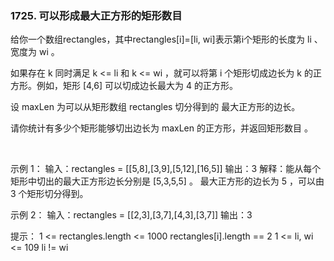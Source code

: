 ### 1725. 可以形成最大正方形的矩形数目

给你一个数组rectangles，其中rectangles[i]=[li, wi]表示第i个矩形的长度为 li 、宽度为 wi 。

如果存在 k 同时满足 k <= li 和 k <= wi ，就可以将第 i 个矩形切成边长为 k 的正方形。例如，矩形 [4,6] 可以切成边长最大为 4 的正方形。

设 maxLen 为可以从矩形数组 rectangles 切分得到的 最大正方形的边长。

请你统计有多少个矩形能够切出边长为 maxLen 的正方形，并返回矩形数目 。

 

示例 1：
输入：rectangles = [[5,8],[3,9],[5,12],[16,5]]
输出：3
解释：能从每个矩形中切出的最大正方形边长分别是 [5,3,5,5] 。
最大正方形的边长为 5 ，可以由 3 个矩形切分得到。

示例 2：
输入：rectangles = [[2,3],[3,7],[4,3],[3,7]]
输出：3
 

提示：
1 <= rectangles.length <= 1000
rectangles[i].length == 2
1 <= li, wi <= 109
li != wi
